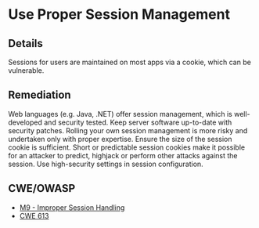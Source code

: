 # Use Proper Session Management

## Details 

Sessions for users are maintained on most apps via a cookie, which can be vulnerable.


## Remediation

Web languages (e.g. Java, .NET) offer session management, which is well-developed and security tested. Keep server software up-to-date with security patches. Rolling your own session management is more risky and undertaken only with proper expertise.  Ensure the size of the session cookie is sufficient. Short or predictable session cookies make it possible for an attacker to predict, highjack or perform other attacks against the session. Use high-security settings in session configuration.


## CWE/OWASP

 * [M9 - Improper Session Handling](https://www.owasp.org/index.php/Mobile_Top_10_2014-M9)
 * [CWE 613](http://cwe.mitre.org/data/definitions/613.html)
